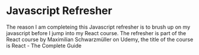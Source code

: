 # Javascript Refresher

The reason I am completeing this Javascript refresher is to brush up on my javascript before I jump into my React course. The refresher is part of the React course by Maximilian Schwarzmüller on Udemy, the title of the course is React - The Complete Guide